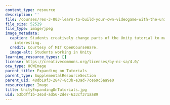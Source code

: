 ```yaml
---
content_type: resource
description: ''
file: /courses/res-3-003-learn-to-build-your-own-videogame-with-the-unity-game-engine-and-microsoft-kinect-january-iap-2017/53bdff1b3e5dad562de7633cf371aa89_UnityExpandingOnTutorials.jpg
file_size: 52529
file_type: image/jpeg
image_metadata:
  caption: Students creatively change parts of the Unity tutorial to make it more
    interesting.
  credit: Courtesy of MIT OpenCourseWare.
  image-alt: Students working in Unity
learning_resource_types: []
license: https://creativecommons.org/licenses/by-nc-sa/4.0/
ocw_type: OCWImage
parent_title: Expanding on Tutorials
parent_type: SupplementalResourceSection
parent_uid: 48db19f3-2847-8c3b-e3ad-7ce69c5aa9e0
resourcetype: Image
title: UnityExpandingOnTutorials.jpg
uid: 53bdff1b-3e5d-ad56-2de7-633cf371aa89
---
```

